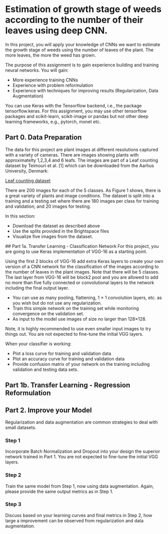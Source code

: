 # Estimation of growth stage of weeds according to the number of their leaves using deep CNN.
In this project, you will apply your knowledge of CNNs we want to estimate the growth stage of weeds using the number of leaves of the plant. The more leaves, the more the weed has grown.

The purpose of this assignment is to gain experience building and training neural networks. You will gain:
- More experience training CNNs
- Experience with problem reformulation
- Experience with techniques for improving results (Regularization, Data Augmentation)

You can use Keras with the Tensorflow backend, i.e., the package tensorflow.keras. For this assignment, you may use other tensorflow packages and scikit-learn, scikit-image or pandas but not other deep learning frameworks, e.g., pytorch, mxnet etc.  
## Part 0. Data Preparation

The data for this project are plant images at different resolutions captured with a variety of cameras. There are images showing plants with approximatelty 1,2,3,4 and 6 leafs. The images are part of a Leaf counting dataset by Teimouri et al. [1] which can be downloaded from the Aarhus University, Denmark:

<a href="https://vision.eng.au.dk/leaf-counting-dataset/">Leaf counting dataset</a> 

There are 200 images for each of the 5 classes. As Figure 1 shows, there is a great variety of plants and image conditions. The dataset is split into a training and a testing set where there are 180 images per class for training and validation; and 20 images for testing.




In this section:
<ul>
<li>Download the dataset as described above</li>
<li>Use the splits provided in the Brightspace files</li>
<li>Visualize five images from the dataset.</li>
</ul>  
## Part 1a. Transfer Learning - Classification Network
For this project, you are going to use Keras implementation of VGG-16 as a starting point. 

Using the first 2 blocks of VGG-16 add extra Keras layers to create your own version of a CNN network for the classification of the images according to the number of leaves in the plant images. Note that there will be 5 classes. The last layer from VGG-16 will be block2 pool and you are allowed to add no more than five fully connected or convolutional layers to the network including the final output layer. 

- You can use as many pooling, flattening, 1 × 1 convolution layers, etc. as you wish but do not use any regularization.
- Train this simple network on the training set while monitoring convergence on the validation set.
- As input to the model use images of size no larger than 128×128.

Note, it is highly recommended to use even smaller input images to try things out. You are not expected to fine-tune the initial VGG layers.

When your classifier is working:
- Plot a loss curve for training and validation data
- Plot an accuracy curve for training and validation data
- Provide confusion matrix of your network on the training including validation and testing data sets.    

## Part 1b. Transfer Learning - Regression Reformulation

  
## Part 2. Improve your Model

Regularization and data augmentation are common strategies to deal with small datasets.

### Step 1
Incorporate Batch Normalization and Dropout into your design the superior network trained in Part 1. You are not expected to fine-tune the initial VGG layers. 
 
### Step 2
Train the same model from Step 1, now using data augmentation. Again, please provide the same output metrics as in Step 1.

### Step 3
Discuss based on your learning curves and final metrics in Step 2, how large a improvement can be observed from regularization and data augmentation.  
